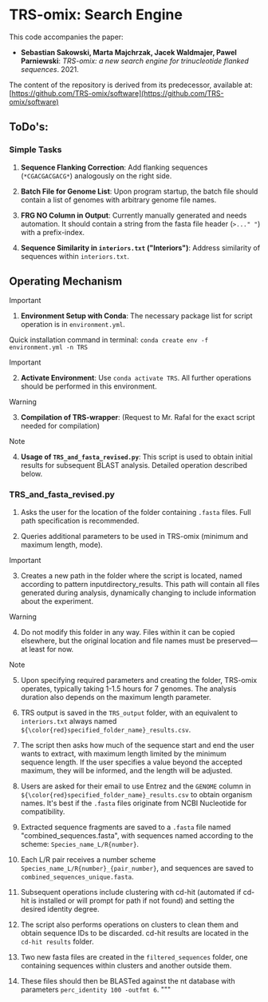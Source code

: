 # TRS-omix: Search Engine

This code accompanies the paper:

- **Sebastian Sakowski, Marta Majchrzak, Jacek Waldmajer, Pawel Parniewski**: *TRS-omix: a new search engine for trinucleotide flanked sequences*. 2021.

The content of the repository is derived from its predecessor, available at:
[https://github.com/TRS-omix/software](https://github.com/TRS-omix/software)

## ToDo's:

### Simple Tasks

1. **Sequence Flanking Correction**: Add flanking sequences (`*CGACGACGACG*`) analogously on the right side.

2. **Batch File for Genome List**: Upon program startup, the batch file should contain a list of genomes with arbitrary genome file names.

3. **FRG NO Column in Output**: Currently manually generated and needs automation. It should contain a string from the fasta file header (`>..." "`) with a prefix-index.

4. **Sequence Similarity in `interiors.txt` ("Interiors")**: Address similarity of sequences within `interiors.txt`.

## Operating Mechanism
> [!IMPORTANT]
> 1. **Environment Setup with Conda**: The necessary package list for script operation is in `environment.yml`.
   
   Quick installation command in terminal: `conda create env -f environment.yml -n TRS`

> [!IMPORTANT]
> 2. **Activate Environment**: Use `conda activate TRS`. All further operations should be performed in this environment.

> [!WARNING]
> 3. **Compilation of TRS-wrapper**: (Request to Mr. Rafal for the exact script needed for compilation)

> [!NOTE]
> 4. **Usage of `TRS_and_fasta_revised.py`**: This script is used to obtain initial results for subsequent BLAST analysis. Detailed operation described below.

### TRS_and_fasta_revised.py

1. Asks the user for the location of the folder containing `.fasta` files. Full path specification is recommended.

2. Queries additional parameters to be used in TRS-omix (minimum and maximum length, mode).

> [!IMPORTANT]
> 3. Creates a new path in the folder where the script is located, named according to pattern inputdirectory_results. This path will contain all files generated during analysis, dynamically changing to include information about the experiment.

> [!WARNING]
> 4. Do not modify this folder in any way. Files within it can be copied elsewhere, but the original location and file names must be preserved—at least for now.

> [!NOTE]
> 5. Upon specifying required parameters and creating the folder, TRS-omix operates, typically taking 1-1.5 hours for 7 genomes. The analysis duration also depends on the maximum length parameter.

6. TRS output is saved in the `TRS_output` folder, with an equivalent to `interiors.txt` always named `${\color{red}specified_folder_name}_results.csv`.

7. The script then asks how much of the sequence start and end the user wants to extract, with maximum length limited by the minimum sequence length. If the user specifies a value beyond the accepted maximum, they will be informed, and the length will be adjusted.

8. Users are asked for their email to use Entrez and the `GENOME` column in `${\color{red}specified_folder_name}_results.csv` to obtain organism names. It's best if the `.fasta` files originate from NCBI Nucleotide for compatibility.

9. Extracted sequence fragments are saved to a `.fasta` file named "combined_sequences.fasta", with sequences named according to the scheme: `Species_name_L/R{number}`.

10. Each L/R pair receives a number scheme `Species_name_L/R{number}_{pair_number}`, and sequences are saved to `combined_sequences_unique.fasta`.

11. Subsequent operations include clustering with cd-hit (automated if cd-hit is installed or will prompt for path if not found) and setting the desired identity degree.

12. The script also performs operations on clusters to clean them and obtain sequence IDs to be discarded. cd-hit results are located in the `cd-hit results` folder.

13. Two new fasta files are created in the `filtered_sequences` folder, one containing sequences within clusters and another outside them.

14. These files should then be BLASTed against the nt database with parameters `perc_identity 100 -outfmt 6`.
"""
